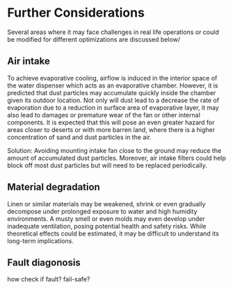 # Further Considerations

Several areas where it may face challenges in real life operations or could be modified for different optimizations are discussed below/

## Air intake

To achieve evaporative cooling, airflow is induced in the interior space of the water dispenser which acts as an evaporative chamber. However, it is predicted that dust particles may accumulate quickly inside the chamber given its outdoor location. Not only will dust lead to a decrease the rate of evaporation due to a reduction in surface area of evaporative layer, it may also lead to damages or premature wear of the fan or other internal components. It is expected that this will pose an even greater hazard for areas closer to deserts or with more barren land, where there is a higher concentration of sand and dust particles in the air.

Solution: Avoiding mounting intake fan close to the ground may reduce the amount of accumulated dust particles. Moreover, air intake filters could help block off most dust particles but will need to be replaced periodically. 


## Material degradation

Linen or similar materials may be weakened, shrink or even gradually decompose under prolonged exposure to water and high humidity environments. A musty smell or even molds may even develop under inadequate ventilation, posing potential health and safety risks. While theoretical effects could be estimated, it may be difficult to understand its long-term implications.

## Fault diagonosis

how check if fault? fail-safe?

